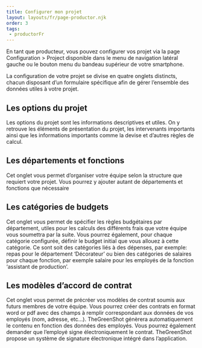 ```yaml
---
title: Configurer mon projet
layout: layouts/fr/page-productor.njk
order: 3
tags:
 - productorFr
---
```

En tant que producteur, vous pouvez configurer vos projet via la page Configuration > Project disponible dans le menu de navigation latéral gauche ou le bouton menu du bandeau supérieur de votre smartphone.

La configuration de votre projet se divise en quatre onglets distincts, chacun disposant d’un formulaire spécifique afin de gérer l’ensemble des données utiles à votre projet. 

## Les options du projet
Les options du projet sont les informations descriptives et utiles. On y retrouve les éléments de présentation du projet, les intervenants importants ainsi que les informations importants comme la devise et d’autres règles de calcul.

## Les départements et fonctions
Cet onglet vous permet d’organiser votre équipe selon la structure que requiert votre projet. Vous pourrez y ajouter autant de départements et fonctions que nécessaire

## Les catégories de budgets
Cet onglet vous permet de spécifier les règles budgétaires par département, utiles pour les calculs des différents frais que votre équipe vous soumettra par la suite. Vous pourrez également, pour chaque catégorie configurée, définir le budget initial que vous allouez à cette catégorie. Ce sont soit des catégories liés à des dépenses, par exemple: repas pour le département ‘Décorateur’ 
ou bien des catégories de salaires pour chaque fonction, par exemple salaire pour les employés de la fonction ‘assistant de production’.

## Les modèles d’accord de contrat
Cet onglet vous permet de précréer vos modèles de contrat soumis aux futurs membres de votre équipe. Vous pourrez créer des contrats en format word or pdf avec des champs à remplir correspondant aux données de vos employés (nom, adresse, etc…). TheGreenShot génèrera automatiquement le contenu en fonction des données des employés.
Vous pourrez également demander que l’employé signe électroniquement le contrat. TheGreenShot propose un système de signature électronique intégré dans l’application.